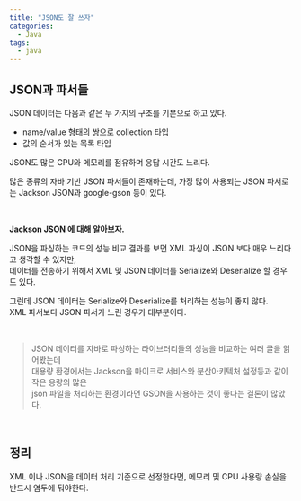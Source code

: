 ```yaml
---
title: "JSON도 잘 쓰자"  
categories:
  - Java
tags:
  - java
---
```


## JSON과 파서들   

JSON 데이터는 다음과 같은 두 가지의 구조를 기본으로 하고 있다.

- name/value 형태의 쌍으로 collection 타입
- 값의 순서가 있는 목록 타입

JSON도 많은 CPU와 메모리를 점유하며 응답 시간도 느리다.

많은 종류의 자바 기반 JSON 파서들이 존재하는데, 가장 많이 사용되는 JSON 파서로는 Jackson JSON과 google-gson 등이 있다.

<br />     

**Jackson JSON 에 대해 알아보자.**          

JSON을 파싱하는 코드의 성능 비교 결과를 보면 XML 파싱이 JSON 보다 매우 느리다고 생각할 수 있지만,  
데이터를 전송하기 위해서 XML 및 JSON 데이터를 Serialize와 Deserialize 할 경우도 있다.


그런데 JSON 데이터는 Serialize와 Deserialize를 처리하는 성능이 좋지 않다.   
XML 파서보다 JSON 파서가 느린 경우가 대부분이다.

<br />    

> JSON 데이터를 자바로 파싱하는 라이브러리들의 성능을 비교하는 여러 글을 읽어봤는데         
> 대용량 환경에서는 Jackson을 마이크로 서비스와 분산아키텍처 설정등과 같이 작은 용량의 많은             
> json 파일을 처리하는 환경이라면 GSON을 사용하는 것이 좋다는 결론이 많았다.  


<br/>         

## 정리            
XML 이나 JSON을 데이터 처리 기준으로 선정한다면, 메모리 및 CPU 사용량 손실을 반드시 염두에 둬야한다.

<br/>         
